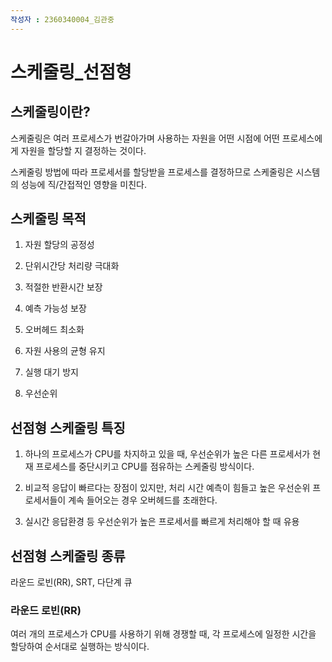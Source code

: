 ```yaml
---
작성자 : 2360340004_김관중
---
```


# 스케줄링_선점형

## 스케줄링이란?

 스케줄링은 여러 프로세스가 번갈아가며 사용하는 자원을 어떤 시점에 
 어떤 프로세스에게 자원을 할당할 지 결정하는 것이다.

 스케줄링 방법에 따라 프로세서를 할당받을 프로세스를 결정하므로 스케줄링은
 시스템의 성능에 직/간접적인 영향을 미친다.

 ## 스케줄링 목적
  
  1. 자원 할당의 공정성

  2. 단위시간당 처리량 극대화

  3. 적절한 반환시간 보장

  4. 예측 가능성 보장

  5. 오버헤드 최소화

  6. 자원 사용의 균형 유지

  7. 실행 대기 방지

  8. 우선순위

## 선점형 스케줄링 특징

 1. 하나의 프로세스가 CPU를 차지하고 있을 때, 우선순위가 높은 다른 프로세서가 현재 프로세스를
 중단시키고 CPU를 점유하는 스케줄링 방식이다.

 2. 비교적 응답이 빠르다는 장점이 있지만, 처리 시간 예측이 힘들고 높은 우선순위 프로세서들이 계속
 들어오는 경우 오버헤드를 초래한다.

 3. 실시간 응답환경 등 우선순위가 높은 프로세서를 빠르게 처리해야 할 때 유용
 
 ## 선점형 스케줄링 종류
라운드 로빈(RR), SRT, 다단계 큐

### 라운드 로빈(RR)
 여러 개의 프로세스가 CPU를 사용하기 위해 경쟁할 때, 각 프로세스에 일정한 시간을 할당하여
 순서대로 실행하는 방식이다.


